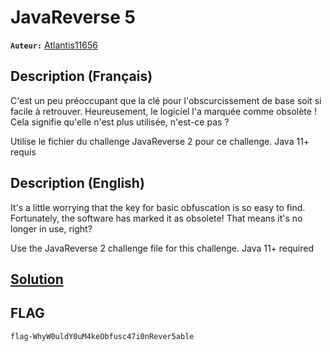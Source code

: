 # JavaReverse 5
**`Auteur:`** [Atlantis11656](https://github.com/MassinissaDjellouli)

## Description (Français)
C'est un peu préoccupant que la clé pour l'obscurcissement de base soit si facile à retrouver. Heureusement, le logiciel l'a marquée comme obsolète ! Cela signifie qu'elle n'est plus utilisée, n'est-ce pas ?

Utilise le fichier du challenge JavaReverse 2 pour ce challenge.
Java 11+ requis
## Description (English)
It's a little worrying that the key for basic obfuscation is so easy to find. Fortunately, the software has marked it as obsolete! That means it's no longer in use, right?

Use the JavaReverse 2 challenge file for this challenge.
Java 11+ required
## [Solution](./Solution/WRITEUP.MD)
## FLAG
`flag-WhyW0uldY0uM4keObfusc47i0nRever5able`
